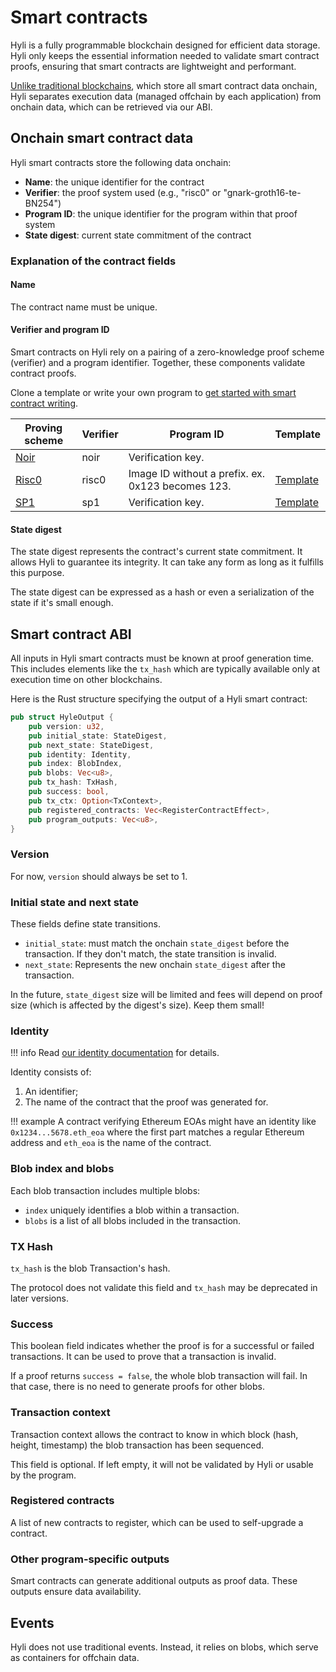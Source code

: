 # Smart contracts

Hyli is a fully programmable blockchain designed for efficient data storage. Hyli only keeps the essential information needed to validate smart contract proofs, ensuring that smart contracts are lightweight and performant.

[Unlike traditional blockchains](./hyli-vs-vintage-blockchains.md), which store all smart contract data onchain, Hyli separates execution data (managed offchain by each application) from onchain data, which can be retrieved via our ABI.

## Onchain smart contract data

Hyli smart contracts store the following data onchain:

- **Name**: the unique identifier for the contract
- **Verifier**: the proof system used (e.g., "risc0" or "gnark-groth16-te-BN254")
- **Program ID**: the unique identifier for the program within that proof system
- **State digest**: current state commitment of the contract

### Explanation of the contract fields

#### Name

The contract name must be unique.

#### Verifier and program ID

Smart contracts on Hyli rely on a pairing of a zero-knowledge proof scheme (verifier) and a program identifier. Together, these components validate contract proofs.

Clone a template or write your own program to [get started with smart contract writing](../quickstart/your-first-smart-contract.md).

| Proving scheme | Verifier | Program ID | Template |
|----------------|----------|---------------------------------------------------|---|
| [Noir](https://noir-lang.org/docs/)     | noir     | Verification key. | |
| [Risc0](https://risc0.com/docs/)    | risc0    | Image ID without a prefix. ex. 0x123 becomes 123. | [Template](https://github.com/Hyle-org/template-risc0)|
| [SP1](https://docs.succinct.xyz/docs/introduction)        | sp1   | Verification key.       | [Template](https://github.com/Hyle-org/template-sp1)|

#### State digest

The state digest represents the contract's current state commitment. It allows Hyli to guarantee its integrity. It can take any form as long as it fulfills this purpose.

The state digest can be expressed as a hash or even a serialization of the state if it's small enough.

## Smart contract ABI

All inputs in Hyli smart contracts must be known at proof generation time. This includes elements like the `tx_hash` which are typically available only at execution time on other blockchains.

Here is the Rust structure specifying the output of a Hyli smart contract:

```rust
pub struct HyleOutput {
    pub version: u32,
    pub initial_state: StateDigest,
    pub next_state: StateDigest,
    pub identity: Identity,
    pub index: BlobIndex,
    pub blobs: Vec<u8>,
    pub tx_hash: TxHash,
    pub success: bool,
    pub tx_ctx: Option<TxContext>,
    pub registered_contracts: Vec<RegisterContractEffect>,
    pub program_outputs: Vec<u8>, 
}
```

### Version

For now, `version` should always be set to 1.

### Initial state and next state

These fields define state transitions.

- `initial_state`: must match the onchain `state_digest` before the transaction. If they don't match, the state transition is invalid.
- `next_state`: Represents the new onchain `state_digest` after the transaction.

In the future, `state_digest` size will be limited and fees will depend on proof size (which is affected by the digest's size). Keep them small!

### Identity

!!! info
    Read [our identity documentation](./identity.md) for details.

Identity consists of:

1. An identifier;
1. The name of the contract that the proof was generated for.

!!! example
    A contract verifying Ethereum EOAs might have an identity like `0x1234...5678.eth_eoa` where the first part matches a regular Ethereum address and `eth_eoa` is the name of the contract.

### Blob index and blobs

Each blob transaction includes multiple blobs:

- `index` uniquely identifies a blob within a transaction.
- `blobs` is a list of all blobs included in the transaction.

### TX Hash

`tx_hash` is the blob Transaction's hash.

The protocol does not validate this field and `tx_hash` may be deprecated in later versions.

### Success

This boolean field indicates whether the proof is for a successful or failed transactions. It can be used to prove that a transaction is invalid.

If a proof returns `success = false`, the whole blob transaction will fail. In that case, there is no need to generate proofs for other blobs.

### Transaction context

Transaction context allows the contract to know in which block (hash, height, timestamp) the blob transaction has been sequenced.

This field is optional. If left empty, it will not be validated by Hyli or usable by the program.

### Registered contracts

A list of new contracts to register, which can be used to self-upgrade a contract.

### Other program-specific outputs

Smart contracts can generate additional outputs as proof data. These outputs ensure data availability.

## Events

Hyli does not use traditional events. Instead, it relies on blobs, which serve as containers for offchain data.
